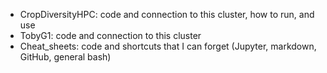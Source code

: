 - CropDiversityHPC: code and connection to this cluster, how to run, and use
- TobyG1: code and connection to this cluster
- Cheat_sheets: code and shortcuts that I can forget (Jupyter, markdown, GitHub, general bash)
